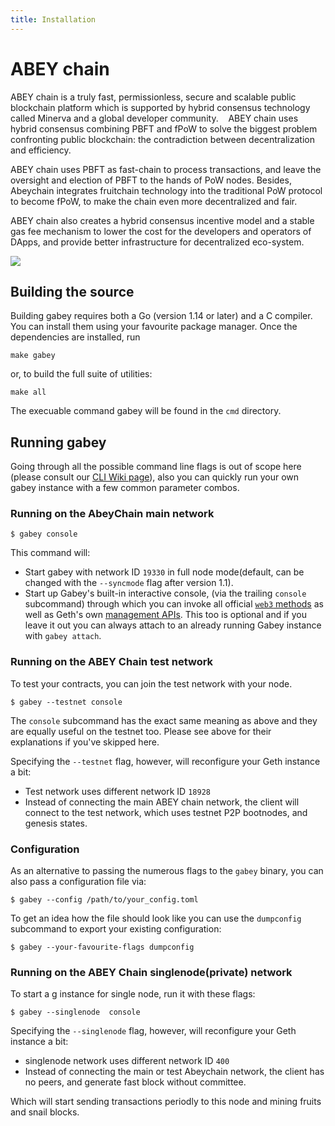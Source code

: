 ```yaml
---
title: Installation
---
```


# ABEY chain

ABEY chain is a truly fast, permissionless, secure and scalable public blockchain platform 
which is supported by hybrid consensus technology called Minerva and a global developer community. 
 
ABEY chain uses hybrid consensus combining PBFT and fPoW to solve the biggest problem confronting public blockchain: 
the contradiction between decentralization and efficiency. 

ABEY chain uses PBFT as fast-chain to process transactions, and leave the oversight and election of PBFT to the hands of PoW nodes. 
Besides, Abeychain integrates fruitchain technology into the traditional PoW protocol to become fPoW, 
to make the chain even more decentralized and fair. 
 
ABEY chain also creates a hybrid consensus incentive model and a stable gas fee mechanism to lower the cost for the developers 
and operators of DApps, and provide better infrastructure for decentralized eco-system. 

<a href="https://github.com/abeychain/go-abey/blob/master/COPYING"><img src="https://img.shields.io/badge/license-GPL%20%20Abeychain-lightgrey.svg"></a>

## Building the source


Building gabey requires both a Go (version 1.14 or later) and a C compiler.
You can install them using your favourite package manager.
Once the dependencies are installed, run

    make gabey

or, to build the full suite of utilities:

    make all

The execuable command gabey will be found in the `cmd` directory.

## Running gabey

Going through all the possible command line flags is out of scope here (please consult our
[CLI Wiki page](https://github.com/abeychain/go-abey/wiki/Command-Line-Options)), 
also you can quickly run your own gabey instance with a few common parameter combos.

### Running on the AbeyChain main network

```
$ gabey console
```

This command will:

 * Start gabey with network ID `19330` in full node mode(default, can be changed with the `--syncmode` flag after version 1.1).
 * Start up Gabey's built-in interactive console,
   (via the trailing `console` subcommand) through which you can invoke all official [`web3` methods](https://github.com/abeychain/go-abey/wiki/RPC-API)
   as well as Geth's own [management APIs](https://github.com/abeychain/go-abey/wiki/Management-API).
   This too is optional and if you leave it out you can always attach to an already running Gabey instance
   with `gabey attach`.


### Running on the ABEY Chain test network

To test your contracts, you can join the test network with your node.

```
$ gabey --testnet console
```

The `console` subcommand has the exact same meaning as above and they are equally useful on the
testnet too. Please see above for their explanations if you've skipped here.

Specifying the `--testnet` flag, however, will reconfigure your Geth instance a bit:

 * Test network uses different network ID `18928`
 * Instead of connecting the main ABEY chain network, the client will connect to the test network, which uses testnet P2P bootnodes,  and genesis states.


### Configuration

As an alternative to passing the numerous flags to the `gabey` binary, you can also pass a configuration file via:

```
$ gabey --config /path/to/your_config.toml
```

To get an idea how the file should look like you can use the `dumpconfig` subcommand to export your existing configuration:

```
$ gabey --your-favourite-flags dumpconfig
```


### Running on the ABEY Chain singlenode(private) network

To start a g
instance for single node,  run it with these flags:

```
$ gabey --singlenode  console
```

Specifying the `--singlenode` flag, however, will reconfigure your Geth instance a bit:

 * singlenode network uses different network ID `400`
 * Instead of connecting the main or test Abeychain network, the client has no peers, and generate fast block without committee.

Which will start sending transactions periodly to this node and mining fruits and snail blocks.
